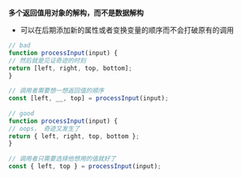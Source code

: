 **多个返回值用对象的解构，而不是数据解构**



+ 可以在后期添加新的属性或者变换变量的顺序而不会打破原有的调用

```javascript
// bad
function processInput(input) {
// 然后就是见证奇迹的时刻
return [left, right, top, bottom];
}
 
// 调用者需要想一想返回值的顺序
const [left, __, top] = processInput(input);
 
// good
function processInput(input) {
// oops， 奇迹又发生了
return { left, right, top, bottom };
}
 
// 调用者只需要选择他想用的值就好了
const { left, top } = processInput(input);
```

